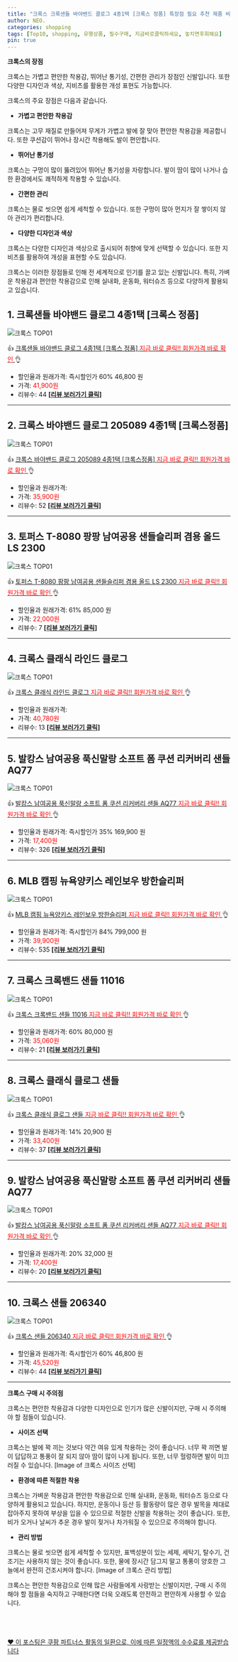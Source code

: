 ```yaml
---
title: "크록스 크록샌들 바야밴드 클로그 4종1택 [크록스 정품] 특장점 필요 추천 제품 비교 최저 가격 비교 장점 구매 후기 구매평"
author: NEO.
categories: shopping
tags: [Top10, shopping, 유행상품, 필수구매, 지금바로클릭하세요, 놓치면후회해요]
pin: true
---
```

**크록스의 장점**

크록스는 가볍고 편안한 착용감, 뛰어난 통기성, 간편한 관리가 장점인 신발입니다. 또한 다양한 디자인과 색상, 지비츠를 활용한 개성 표현도 가능합니다.

크록스의 주요 장점은 다음과 같습니다.

* **가볍고 편안한 착용감**

크록스는 고무 재질로 만들어져 무게가 가볍고 발에 잘 맞아 편안한 착용감을 제공합니다. 또한 쿠션감이 뛰어나 장시간 착용해도 발이 편안합니다.

* **뛰어난 통기성**

크록스는 구멍이 많이 뚫려있어 뛰어난 통기성을 자랑합니다. 발이 땀이 많이 나거나 습한 환경에서도 쾌적하게 착용할 수 있습니다.

* **간편한 관리**

크록스는 물로 씻으면 쉽게 세척할 수 있습니다. 또한 구멍이 많아 먼지가 잘 쌓이지 않아 관리가 편리합니다.

* **다양한 디자인과 색상**

크록스는 다양한 디자인과 색상으로 출시되어 취향에 맞게 선택할 수 있습니다. 또한 지비츠를 활용하여 개성을 표현할 수도 있습니다.

크록스는 이러한 장점들로 인해 전 세계적으로 인기를 끌고 있는 신발입니다. 특히, 가벼운 착용감과 편안한 착용감으로 인해 실내화, 운동화, 워터슈즈 등으로 다양하게 활용되고 있습니다.

   

## 1. 크록샌들 바야밴드 클로그 4종1택 [크록스 정품]

![크록스 TOP01](https://thumbnail10.coupangcdn.com/thumbnails/remote/490x490ex/image/vendor_inventory/d578/9e8fa59ce312243099e07fcf452862d2af56faf877793d1946a5de4c157e.jpg)


👍 [크록샌들 바야밴드 클로그 4종1택 [크록스 정품] <font color=red> 지금 바로 클릭!! 회원가격 바로 확인 </font> ](https://link.coupang.com/re/AFFSDP?lptag=AF3617701&subid=GithubCoopas&pageKey=7338646154&traceid=V0-153&itemId=18856650034&vendorItemId=87121045962) 👌 


- 할인율과 원래가격: 즉시할인가 60%  46,800   원
- 가격: <span style='color:red'>41,900원</span>
- 리뷰수: 44  [**[리뷰 보러가기 클릭]**](https://link.coupang.com/re/AFFSDP?lptag=AF3617701&subid=GithubCoopas&pageKey=7338646154&traceid=V0-153&itemId=18856650034&vendorItemId=87121045962)

---


   

## 2. 크록스 바야밴드 클로그 205089 4종1택 [크록스정품]

![크록스 TOP01](https://thumbnail10.coupangcdn.com/thumbnails/remote/490x490ex/image/vendor_inventory/c440/d3a3a778fb2a729e36087e896718f426a3b6d307200ea055e10757b8c49d.jpg)


👍 [크록스 바야밴드 클로그 205089 4종1택 [크록스정품] <font color=red> 지금 바로 클릭!! 회원가격 바로 확인 </font> ](https://link.coupang.com/re/AFFSDP?lptag=AF3617701&subid=GithubCoopas&pageKey=7375316719&traceid=V0-153&itemId=19034700685&vendorItemId=86361019174) 👌 


- 할인율과 원래가격: 
- 가격: <span style='color:red'>35,900원</span>
- 리뷰수: 52  [**[리뷰 보러가기 클릭]**](https://link.coupang.com/re/AFFSDP?lptag=AF3617701&subid=GithubCoopas&pageKey=7375316719&traceid=V0-153&itemId=19034700685&vendorItemId=86361019174)

---


   

## 3. 토퍼스 T-8080 팡팡 남여공용 샌들슬리퍼 겸용 올드 LS 2300

![크록스 TOP01](https://thumbnail8.coupangcdn.com/thumbnails/remote/490x490ex/image/vendor_inventory/1281/794d5f4a6372a7f1c44bb465e5a4694bfb51487abace7f98bb253a8fe09c.jpg)


👍 [토퍼스 T-8080 팡팡 남여공용 샌들슬리퍼 겸용 올드 LS 2300 <font color=red> 지금 바로 클릭!! 회원가격 바로 확인 </font> ](https://link.coupang.com/re/AFFSDP?lptag=AF3617701&subid=GithubCoopas&pageKey=7383371951&traceid=V0-153&itemId=19073182546&vendorItemId=86202277314) 👌 


- 할인율과 원래가격: 61%  85,000   원
- 가격: <span style='color:red'>22,000원</span>
- 리뷰수: 7  [**[리뷰 보러가기 클릭]**](https://link.coupang.com/re/AFFSDP?lptag=AF3617701&subid=GithubCoopas&pageKey=7383371951&traceid=V0-153&itemId=19073182546&vendorItemId=86202277314)

---


   

## 4. 크록스 클래식 라인드 클로그

![크록스 TOP01](https://thumbnail6.coupangcdn.com/thumbnails/remote/490x490ex/image/rs_quotation_api/wfa2owmv/dd68de89978943cbaf15d9cab1b80102.jpg)


👍 [크록스 클래식 라인드 클로그 <font color=red> 지금 바로 클릭!! 회원가격 바로 확인 </font> ](https://link.coupang.com/re/AFFSDP?lptag=AF3617701&subid=GithubCoopas&pageKey=7383094864&traceid=V0-153&itemId=19071880609&vendorItemId=86194496344) 👌 


- 할인율과 원래가격: 
- 가격: <span style='color:red'>40,780원</span>
- 리뷰수: 13  [**[리뷰 보러가기 클릭]**](https://link.coupang.com/re/AFFSDP?lptag=AF3617701&subid=GithubCoopas&pageKey=7383094864&traceid=V0-153&itemId=19071880609&vendorItemId=86194496344)

---


   

## 5. 발캉스 남여공용 푹신말랑 소프트 폼 쿠션 리커버리 샌들 AQ77

![크록스 TOP01](https://thumbnail7.coupangcdn.com/thumbnails/remote/490x490ex/image/vendor_inventory/9396/f5a5b5e2161157b44fce64777b6bd40e19fdadc244521f4237e3392c5b8d.jpg)


👍 [발캉스 남여공용 푹신말랑 소프트 폼 쿠션 리커버리 샌들 AQ77 <font color=red> 지금 바로 클릭!! 회원가격 바로 확인 </font> ](https://link.coupang.com/re/AFFSDP?lptag=AF3617701&subid=GithubCoopas&pageKey=7265414411&traceid=V0-153&itemId=18516170492&vendorItemId=85654935978) 👌 


- 할인율과 원래가격: 즉시할인가 35%  169,900   원
- 가격: <span style='color:red'>17,400원</span>
- 리뷰수: 326  [**[리뷰 보러가기 클릭]**](https://link.coupang.com/re/AFFSDP?lptag=AF3617701&subid=GithubCoopas&pageKey=7265414411&traceid=V0-153&itemId=18516170492&vendorItemId=85654935978)

---


   

## 6. MLB 캠핑 뉴욕양키스 레인보우 방한슬리퍼

![크록스 TOP01](https://thumbnail8.coupangcdn.com/thumbnails/remote/490x490ex/image/vendor_inventory/d5f1/6f475ee3d25775e16c7d649fd9f6474f9fa85c9429a17e94190a25542eb6.jpg)


👍 [MLB 캠핑 뉴욕양키스 레인보우 방한슬리퍼 <font color=red> 지금 바로 클릭!! 회원가격 바로 확인 </font> ](https://link.coupang.com/re/AFFSDP?lptag=AF3617701&subid=GithubCoopas&pageKey=7680437626&traceid=V0-153&itemId=20512871011&vendorItemId=83203619693) 👌 


- 할인율과 원래가격: 즉시할인가 84%  799,000   원
- 가격: <span style='color:red'>39,900원</span>
- 리뷰수: 535  [**[리뷰 보러가기 클릭]**](https://link.coupang.com/re/AFFSDP?lptag=AF3617701&subid=GithubCoopas&pageKey=7680437626&traceid=V0-153&itemId=20512871011&vendorItemId=83203619693)

---


   

## 7. 크록스 크록밴드 샌들 11016

![크록스 TOP01](https://thumbnail7.coupangcdn.com/thumbnails/remote/490x490ex/image/retail/images/2023/08/31/17/9/d31a8fe9-bd00-4ae9-b887-6e3d2dd89b51.png)


👍 [크록스 크록밴드 샌들 11016 <font color=red> 지금 바로 클릭!! 회원가격 바로 확인 </font> ](https://link.coupang.com/re/AFFSDP?lptag=AF3617701&subid=GithubCoopas&pageKey=6572619941&traceid=V0-153&itemId=19943829682&vendorItemId=87043001233) 👌 


- 할인율과 원래가격: 60%  80,000   원
- 가격: <span style='color:red'>35,060원</span>
- 리뷰수: 21  [**[리뷰 보러가기 클릭]**](https://link.coupang.com/re/AFFSDP?lptag=AF3617701&subid=GithubCoopas&pageKey=6572619941&traceid=V0-153&itemId=19943829682&vendorItemId=87043001233)

---


   

## 8. 크록스 클래식 클로그 샌들

![크록스 TOP01](https://thumbnail10.coupangcdn.com/thumbnails/remote/490x490ex/image/retail/images/2023/04/12/9/0/1db1990c-b5a9-4f44-a9e9-40d7cc39645a.jpg)


👍 [크록스 클래식 클로그 샌들 <font color=red> 지금 바로 클릭!! 회원가격 바로 확인 </font> ](https://link.coupang.com/re/AFFSDP?lptag=AF3617701&subid=GithubCoopas&pageKey=1343337477&traceid=V0-153&itemId=18502024339&vendorItemId=85641248098) 👌 


- 할인율과 원래가격: 14%  20,900   원
- 가격: <span style='color:red'>33,400원</span>
- 리뷰수: 37  [**[리뷰 보러가기 클릭]**](https://link.coupang.com/re/AFFSDP?lptag=AF3617701&subid=GithubCoopas&pageKey=1343337477&traceid=V0-153&itemId=18502024339&vendorItemId=85641248098)

---


   

## 9. 발캉스 남여공용 푹신말랑 소프트 폼 쿠션 리커버리 샌들 AQ77

![크록스 TOP01](https://thumbnail8.coupangcdn.com/thumbnails/remote/490x490ex/image/vendor_inventory/2345/112d9239972428af3c83a3e6ee4d1721d90f8274b6d9a569ffc44afae6b0.jpg)


👍 [발캉스 남여공용 푹신말랑 소프트 폼 쿠션 리커버리 샌들 AQ77 <font color=red> 지금 바로 클릭!! 회원가격 바로 확인 </font> ](https://link.coupang.com/re/AFFSDP?lptag=AF3617701&subid=GithubCoopas&pageKey=7265414411&traceid=V0-153&itemId=18516170419&vendorItemId=85654935656) 👌 


- 할인율과 원래가격: 20%  32,000   원
- 가격: <span style='color:red'>17,400원</span>
- 리뷰수: 20  [**[리뷰 보러가기 클릭]**](https://link.coupang.com/re/AFFSDP?lptag=AF3617701&subid=GithubCoopas&pageKey=7265414411&traceid=V0-153&itemId=18516170419&vendorItemId=85654935656)

---


   

## 10. 크록스 샌들 206340

![크록스 TOP01](https://thumbnail6.coupangcdn.com/thumbnails/remote/490x490ex/image/retail/images/2023/04/12/9/7/4a3626fd-d43d-42d9-afe4-3c9df90b8752.jpg)


👍 [크록스 샌들 206340 <font color=red> 지금 바로 클릭!! 회원가격 바로 확인 </font> ](https://link.coupang.com/re/AFFSDP?lptag=AF3617701&subid=GithubCoopas&pageKey=7262466910&traceid=V0-153&itemId=18502024230&vendorItemId=85641247963) 👌 


- 할인율과 원래가격: 즉시할인가 60%  46,800   원
- 가격: <span style='color:red'>45,520원</span>
- 리뷰수: 44  [**[리뷰 보러가기 클릭]**](https://link.coupang.com/re/AFFSDP?lptag=AF3617701&subid=GithubCoopas&pageKey=7262466910&traceid=V0-153&itemId=18502024230&vendorItemId=85641247963)

---
**크록스 구매 시 주의점**

크록스는 편안한 착용감과 다양한 디자인으로 인기가 많은 신발이지만, 구매 시 주의해야 할 점들이 있습니다.

* **사이즈 선택**

크록스는 발에 꽉 끼는 것보다 약간 여유 있게 착용하는 것이 좋습니다. 너무 꽉 끼면 발이 답답하고 통풍이 잘 되지 않아 땀이 많이 나게 됩니다. 또한, 너무 헐렁하면 발이 미끄러질 수 있습니다.
[Image of 크록스 사이즈 선택]

* **환경에 따른 적절한 착용**

크록스는 가벼운 착용감과 편안한 착용감으로 인해 실내화, 운동화, 워터슈즈 등으로 다양하게 활용되고 있습니다. 하지만, 운동이나 등산 등 활동량이 많은 경우 발목을 제대로 잡아주지 못하여 부상을 입을 수 있으므로 적절한 신발을 착용하는 것이 좋습니다. 또한, 비가 오거나 날씨가 추운 경우 발이 젖거나 차가워질 수 있으므로 주의해야 합니다.

* **관리 방법**

크록스는 물로 씻으면 쉽게 세척할 수 있지만, 표백성분이 있는 세제, 세탁기, 탈수기, 건조기는 사용하지 않는 것이 좋습니다. 또한, 물에 장시간 담그지 말고 통풍이 양호한 그늘에서 완전히 건조시켜야 합니다.
[Image of 크록스 관리 방법]

크록스는 편안한 착용감으로 인해 많은 사람들에게 사랑받는 신발이지만, 구매 시 주의해야 할 점들을 숙지하고 구매한다면 더욱 오래도록 안전하고 편안하게 사용할 수 있습니다.<br><br><br><br><br> [ ❤  이 포스팅은 쿠팡 파트너스 활동의 일환으로, 이에 따른 일정액의 수수료를 제공받습니다](https://link.coupang.com/a/bcEFyh)